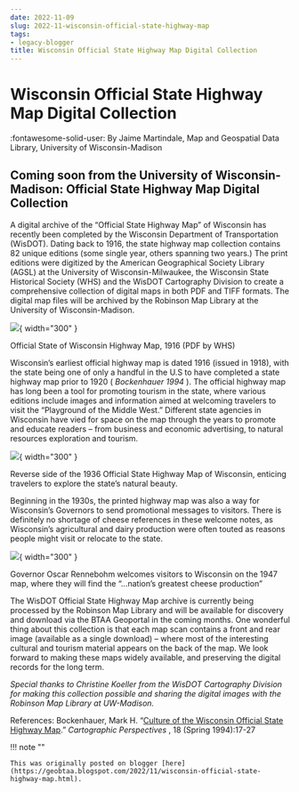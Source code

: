 ```yaml
---
date: 2022-11-09
slug: 2022-11-wisconsin-official-state-highway-map
tags:
- legacy-blogger
title: Wisconsin Official State Highway Map Digital Collection
---
```


# Wisconsin Official State Highway Map Digital Collection

:fontawesome-solid-user: By Jaime Martindale, Map and Geospatial Data Library, University of Wisconsin-Madison

## Coming soon from the University of Wisconsin-Madison: Official State Highway Map Digital Collection 

A digital archive of the “Official State Highway Map” of Wisconsin has recently been completed by the Wisconsin Department of Transportation (WisDOT). Dating back to 1916, the state highway map collection contains 82 unique editions (some single year, others spanning two years.) The print editions were digitized by the American Geographical Society Library (AGSL) at the University of Wisconsin-Milwaukee, the Wisconsin State Historical Society (WHS) and the WisDOT Cartography Division to create a comprehensive collection <!-- more --> of digital maps in both PDF and TIFF formats. The digital map files will be archived by the Robinson Map Library at the University of Wisconsin-Madison. 

[![](https://blogger.googleusercontent.com/img/a/AVvXsEge-5WYeZzCOoWGWuaAfFuTyaJFpqro692f1LMd2TF65HwYMMDufcrxBUEvOi8kxUUHLwtuTWokkle9LdVXZBRGPDblCYrrZIn6Jw9wC5_YFfpGflV-9Sjp1xpY53nU4kmMT8VIE4xGRAriKA2W9Dl4I6qn9uQl8sGV4nwCUMo6PuHRxN6TPkUG6kxGzg=s320)](https://blogger.googleusercontent.com/img/a/AVvXsEge-5WYeZzCOoWGWuaAfFuTyaJFpqro692f1LMd2TF65HwYMMDufcrxBUEvOi8kxUUHLwtuTWokkle9LdVXZBRGPDblCYrrZIn6Jw9wC5_YFfpGflV-9Sjp1xpY53nU4kmMT8VIE4xGRAriKA2W9Dl4I6qn9uQl8sGV4nwCUMo6PuHRxN6TPkUG6kxGzg){ width="300" }

Official State of Wisconsin Highway Map, 1916 (PDF by WHS) 

Wisconsin’s earliest official highway map is dated 1916 (issued in 1918), with the state being one of only a handful in the U.S to have completed a state highway map prior to 1920 ( _Bockenhauer 1994_ ). The official highway map has long been a tool for promoting tourism in the state, where various editions include images and information aimed at welcoming travelers to visit the “Playground of the Middle West.” Different state agencies in Wisconsin have vied for space on the map through the years to promote and educate readers – from business and economic advertising, to natural resources exploration and tourism. 

[![](https://blogger.googleusercontent.com/img/a/AVvXsEifLhNw3Lflt52J62jo-yvxGdLcsViWM5qBHSAUxa9n1Krh_OvD8vREhmnjNg0FxBm7OtDFZAxVodT1kDRWxvdJyAcO4Z13FIL9y79Wq7r2TOCBtXZTodrmaroENfefSOY3OSpBaaU0S1RlNl-Eewpeqn63ZRLu20NvnKy3z0_8ltVCOODH39r9DmiYUw=s320)](https://blogger.googleusercontent.com/img/a/AVvXsEifLhNw3Lflt52J62jo-yvxGdLcsViWM5qBHSAUxa9n1Krh_OvD8vREhmnjNg0FxBm7OtDFZAxVodT1kDRWxvdJyAcO4Z13FIL9y79Wq7r2TOCBtXZTodrmaroENfefSOY3OSpBaaU0S1RlNl-Eewpeqn63ZRLu20NvnKy3z0_8ltVCOODH39r9DmiYUw){ width="300" }

Reverse side of the 1936 Official State Highway Map of Wisconsin, enticing travelers to explore the state’s natural beauty. 

Beginning in the 1930s, the printed highway map was also a way for Wisconsin’s Governors to send promotional messages to visitors. There is definitely no shortage of cheese references in these welcome notes, as Wisconsin’s agricultural and dairy production were often touted as reasons people might visit or relocate to the state. 

[![](https://blogger.googleusercontent.com/img/a/AVvXsEgdDAhi8xrEau_sLmX-61ff-b6MN3ngusSxtHOIKDXZW7f9LvR2T_lxncwZppB_H_jKoB8XqbOmh06yPeZj6jguqfIgndnBKu663s-IJzCE6WCNUgE_IEouS8QsoMv1uuBqm7dQW-fbyBk8mlUoQ32b6sYeF7gAwe0m5m4LAJmPNaQ4_3y8jbfQ3bn1Pg=s320)](https://blogger.googleusercontent.com/img/a/AVvXsEgdDAhi8xrEau_sLmX-61ff-b6MN3ngusSxtHOIKDXZW7f9LvR2T_lxncwZppB_H_jKoB8XqbOmh06yPeZj6jguqfIgndnBKu663s-IJzCE6WCNUgE_IEouS8QsoMv1uuBqm7dQW-fbyBk8mlUoQ32b6sYeF7gAwe0m5m4LAJmPNaQ4_3y8jbfQ3bn1Pg){ width="300" }

 Governor Oscar Rennebohm welcomes visitors to Wisconsin on the 1947 map, where they will find the “…nation’s greatest cheese production” 
 
The WisDOT Official State Highway Map archive is currently being processed by the Robinson Map Library and will be available for discovery and download via the BTAA Geoportal in the coming months. One wonderful thing about this collection is that each map scan contains a front and rear image (available as a single download) – where most of the interesting cultural and tourism material appears on the back of the map. We look forward to making these maps widely available, and preserving the digital records for the long term. 

_Special thanks to Christine Koeller from the WisDOT Cartography Division for making this collection possible and sharing the digital images with the Robinson Map Library at UW-Madison._ 

References: Bockenhauer, Mark H. “[Culture of the Wisconsin Official State Highway Map](https://cartographicperspectives.org/index.php/journal/article/view/cp18-bockenhauer).” _Cartographic Perspectives_ , 18 (Spring 1994):17-27

!!! note ""

	This was originally posted on blogger [here](https://geobtaa.blogspot.com/2022/11/wisconsin-official-state-highway-map.html).

